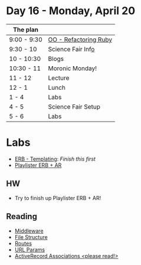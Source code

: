 # Day 16 - Monday, April 20

The plan        |      |
----------------|-------
9:00 - 9:30     | [OO - Refactoring Ruby](http://learn.flatironschool.com/lessons/4381)
9:30 - 10       | Science Fair Inf[o](http://media.giphy.com/media/3oEduU8I0dHP38CdLW/giphy.gif)
10 - 10:30      | Blogs
10:30 - 11      | Moronic Monday!
11 - 12         | Lecture
12 - 1          | Lunch
1 - 4           | Labs
4 - 5           | Science Fair Setup
5 - 6           | Labs

# Labs

* [ERB - Templating](http://learn.flatironschool.com/lessons/3536): _Finish this first_
* [Playlister ERB + AR](http://learn.flatironschool.com/lessons/3537)

## HW

* Try to finish up Playlister ERB + AR!

## Reading 

* [Middleware](http://learn.flatironschool.com/lessons/3541)
* [File Structure](http://learn.flatironschool.com/lessons/3542)
* [Routes](http://learn.flatironschool.com/lessons/3543)
* [URL Params](http://learn.flatironschool.com/lessons/3544)
* [ActiveRecord Associations <please read!>](http://books.flatironschool.com/books/113?page=117)